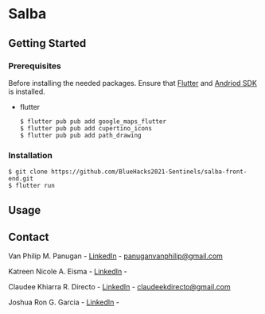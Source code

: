 # Salba


## Getting Started
<!-- Insert Project Description -->


### Prerequisites
Before installing the needed packages. Ensure that [Flutter](https://flutter.dev/) and [Andriod SDK](https://developer.android.com/studio) is installed.
* flutter
  ```
  $ flutter pub pub add google_maps_flutter
  $ flutter pub pub add cupertino_icons
  $ flutter pub pub add path_drawing
  ```

### Installation
  ```
  $ git clone https://github.com/BlueHacks2021-Sentinels/salba-front-end.git
  $ flutter run
  ```

## Usage

<!-- CONTACT -->
## Contact
Van Philip M. Panugan - [LinkedIn](https://www.linkedin.com/in/van-philip-panugan-9a6025184/) - panuganvanphilip@gmail.com

Katreen Nicole A. Eisma - [LinkedIn](https://www.linkedin.com/in/katreeneisma/) - 

Claudee Khiarra R. Directo - [LinkedIn](https://www.linkedin.com/in/claudeedirecto/)  - claudeekdirecto@gmail.com

Joshua Ron G. Garcia - [LinkedIn](https://www.linkedin.com/in/joshuarong/) - 
